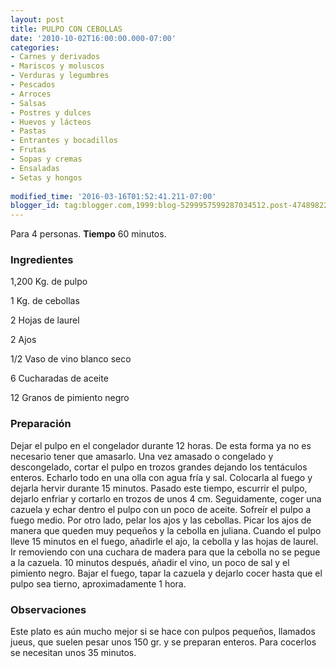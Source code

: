 ```yaml
---
layout: post
title: PULPO CON CEBOLLAS
date: '2010-10-02T16:00:00.000-07:00'
categories:
- Carnes y derivados
- Mariscos y moluscos
- Verduras y legumbres
- Pescados
- Arroces
- Salsas
- Postres y dulces
- Huevos y lácteos
- Pastas
- Entrantes y bocadillos
- Frutas
- Sopas y cremas
- Ensaladas
- Setas y hongos
 
modified_time: '2016-03-16T01:52:41.211-07:00'
blogger_id: tag:blogger.com,1999:blog-5299957599287034512.post-4748982294827457116
---
```


Para 4 personas.
<b>Tiempo</b> 60 minutos.

<h3>Ingredientes</h3>

1,200 Kg. de pulpo

1 Kg. de cebollas

2 Hojas de laurel

2 Ajos

1/2 Vaso de vino blanco seco

6 Cucharadas de aceite

12 Granos de pimiento negro

<h3>Preparación</h3>

Dejar el pulpo en el congelador durante 12 horas. De esta forma ya no es necesario tener que amasarlo. Una vez amasado o congelado y descongelado, cortar el pulpo en trozos grandes dejando los tentáculos enteros. Echarlo todo en una olla con agua fría y sal. Colocarla al fuego y dejarla hervir durante 15 minutos. Pasado este tiempo, escurrir el pulpo, dejarlo enfriar y cortarlo en trozos de unos 4 cm. Seguidamente, coger una cazuela y echar dentro el pulpo con un poco de aceite. Sofreír el pulpo a fuego medio. Por otro lado, pelar los ajos y las cebollas. Picar los ajos de manera que queden muy pequeños y la cebolla en juliana. Cuando el pulpo lleve 15 minutos en el fuego, añadirle el ajo, la cebolla y las hojas de laurel. Ir removiendo con una cuchara de madera para que la cebolla no se pegue a la cazuela. 10 minutos después, añadir el vino, un poco de sal y el pimiento negro. Bajar el fuego, tapar la cazuela y dejarlo cocer hasta que el pulpo sea tierno, aproximadamente 1 hora.

<h3>Observaciones</h3>

Este plato es aún mucho mejor si se hace con pulpos pequeños, llamados jueus, que suelen pesar unos 150 gr. y se preparan enteros. Para cocerlos se necesitan unos 35 minutos.

